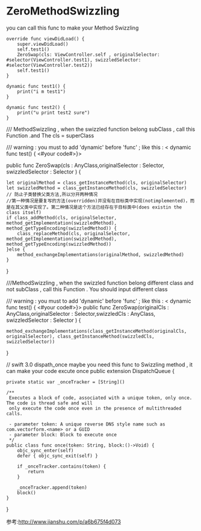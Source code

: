 # ZeroMethodSwizzling
you can call this func to make your Method Swizzling


    override func viewDidLoad() {
        super.viewDidLoad()
        self.test1()
        ZeroSwap(cls: ViewController.self , originalSelector: #selector(ViewController.test1), swizzledSelector: #selector(ViewController.test2))
        self.test1()
    }
    
    dynamic func test1() {
        print("i m test1")
    }
    
    dynamic func test2() { 
        print("u print test2 sure")
    }






/// MethodSwizzling , when the swizzled function belong subClass , call this Function .and The cls = superClass   

/// warning : you must to add 'dynamic' before 'func' ; like this : < dynamic func test() { <#your code#>}>

public func ZeroSwap(cls : AnyClass,originalSelector : Selector, swizzledSelector : Selector ) {
    
    
    let originalMethod = class_getInstanceMethod(cls, originalSelector)
    let swizzledMethod = class_getInstanceMethod(cls, swizzledSelector)
    // 防止子类替换父类方法,所以分开两种情况
    //第一种情况是要复写的方法(overridden)并没有在目标类中实现(notimplemented)，而是在其父类中实现了。第二种情况是这个方法已经存在于目标类中(does existin the class itself)
    if class_addMethod(cls, originalSelector, method_getImplementation(swizzledMethod), method_getTypeEncoding(swizzledMethod)) {
        class_replaceMethod(cls, originalSelector, method_getImplementation(swizzledMethod), method_getTypeEncoding(swizzledMethod))
    }else {
        method_exchangeImplementations(originalMethod, swizzledMethod)
    }
    
}


///MethodSwizzling , when the swizzled function belong different class and not subClass , call this Function . You should input different class

/// warning : you must to add 'dynamic' before 'func' ; like this : < dynamic func test() { <#your code#>}>
public func ZeroSwap(originalCls : AnyClass,originalSelector : Selector,swizzledCls : AnyClass, swizzledSelector : Selector ) {
    
    method_exchangeImplementations(class_getInstanceMethod(originalCls, originalSelector), class_getInstanceMethod(swizzledCls, swizzledSelector))
    
}

// swift 3.0 dispath_once  maybe you need this func to Swizzling method , it can make your code excute once
public extension DispatchQueue {
    
    private static var _onceTracker = [String]()
    
    /**
     Executes a block of code, associated with a unique token, only once.  The code is thread safe and will
     only execute the code once even in the presence of multithreaded calls.
     
     - parameter token: A unique reverse DNS style name such as com.vectorform.<name> or a GUID
     - parameter block: Block to execute once
     */
    public class func once(token: String, block:()->Void) {
        objc_sync_enter(self)
        defer { objc_sync_exit(self) }
        
        if _onceTracker.contains(token) {
            return
        }
        
        _onceTracker.append(token)
        block()
    }
}



参考:http://www.jianshu.com/p/a6b675f4d073
